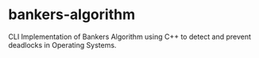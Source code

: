 # bankers-algorithm
CLI Implementation of Bankers Algorithm using C++ to detect and prevent deadlocks in Operating Systems.
